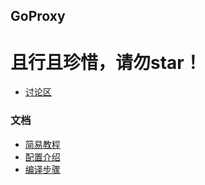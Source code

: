 ## GoProxy
# 且行且珍惜，请勿star！

* [讨论区](../../issues/?q=sort:updated-desc+is:open)

### 文档
* [简易教程](../wiki/SimpleGuide.md)
* [配置介绍](../wiki/ConfigIntroduce.md)
* [编译步骤](../wiki/HowToBuild.md)
